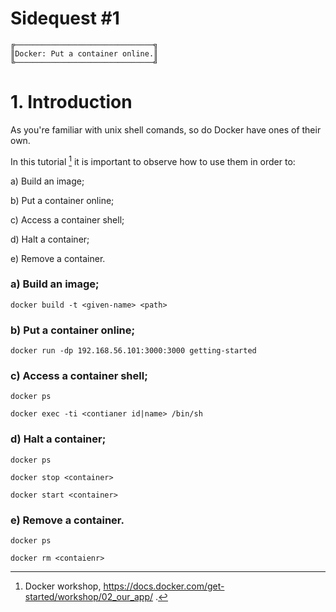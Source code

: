 # Sidequest #1

```
╔───────────────────────────────╗
║Docker: Put a container online.║
╚───────────────────────────────╝
```

# 1. Introduction
As you're familiar with unix shell comands, so do Docker have ones of their own.

In this tutorial [^1] it is important to observe how to use them in order to:

a) Build an image;

b) Put a container online;

c) Access a container shell;

d) Halt a container;

e) Remove a container.


### a) Build an image;
```
docker build -t <given-name> <path>
```

### b) Put a container online;
```
docker run -dp 192.168.56.101:3000:3000 getting-started
```

### c) Access a container shell;
```
docker ps

docker exec -ti <contianer id|name> /bin/sh
```

### d) Halt a container;
```
docker ps

docker stop <container>

docker start <container>
```

### e) Remove a container.
```
docker ps

docker rm <contaienr>
```


<!-- References -->
[^1]: Docker workshop, https://docs.docker.com/get-started/workshop/02_our_app/ .
